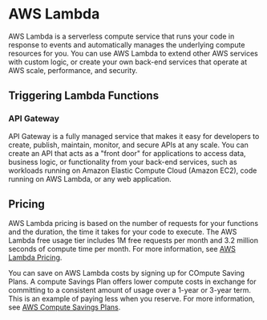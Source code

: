 # AWS Lambda

AWS Lambda is a serverless compute service that runs your code in response to events and automatically manages the underlying compute resources for you. You can use AWS Lambda to extend other AWS services with custom logic, or create your own back-end services that operate at AWS scale, performance, and security.

## Triggering Lambda Functions

### API Gateway

API Gateway is a fully managed service that makes it easy for developers to create, publish, maintain, monitor, and secure APIs at any scale. You can create an API that acts as a "front door" for applications to access data, business logic, or functionality from your back-end services, such as workloads running on Amazon Elastic Compute Cloud (Amazon EC2), code running on AWS Lambda, or any web application.

## Pricing

AWS Lambda pricing is based on the number of requests for your functions and the duration, the time it takes for your code to execute. The AWS Lambda free usage tier includes 1M free requests per month and 3.2 million seconds of compute time per month. For more information, see [AWS Lambda Pricing](https://aws.amazon.com/lambda/pricing/).

You can save on AWS Lambda costs by signing up for COmpute Saving Plans. A compute Savings Plan offers lower compute costs in exchange for committing to a consistent amount of usage over a 1-year or 3-year term. This is an example of paying less when you reserve. For more information, see [AWS Compute Savings Plans](https://aws.amazon.com/savingsplans/compute/).
